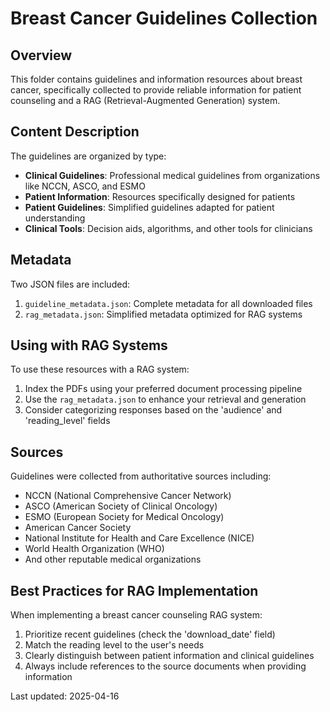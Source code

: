 # Breast Cancer Guidelines Collection

## Overview
This folder contains guidelines and information resources about breast cancer, specifically collected 
to provide reliable information for patient counseling and a RAG (Retrieval-Augmented Generation) system.

## Content Description
The guidelines are organized by type:
- **Clinical Guidelines**: Professional medical guidelines from organizations like NCCN, ASCO, and ESMO
- **Patient Information**: Resources specifically designed for patients
- **Patient Guidelines**: Simplified guidelines adapted for patient understanding
- **Clinical Tools**: Decision aids, algorithms, and other tools for clinicians

## Metadata
Two JSON files are included:
1. `guideline_metadata.json`: Complete metadata for all downloaded files
2. `rag_metadata.json`: Simplified metadata optimized for RAG systems

## Using with RAG Systems
To use these resources with a RAG system:
1. Index the PDFs using your preferred document processing pipeline
2. Use the `rag_metadata.json` to enhance your retrieval and generation
3. Consider categorizing responses based on the 'audience' and 'reading_level' fields

## Sources
Guidelines were collected from authoritative sources including:
- NCCN (National Comprehensive Cancer Network)
- ASCO (American Society of Clinical Oncology)
- ESMO (European Society for Medical Oncology)
- American Cancer Society
- National Institute for Health and Care Excellence (NICE)
- World Health Organization (WHO)
- And other reputable medical organizations

## Best Practices for RAG Implementation
When implementing a breast cancer counseling RAG system:
1. Prioritize recent guidelines (check the 'download_date' field)
2. Match the reading level to the user's needs
3. Clearly distinguish between patient information and clinical guidelines
4. Always include references to the source documents when providing information

Last updated: 2025-04-16
